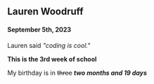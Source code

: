 ## Lauren Woodruff
#### September 5th, 2023

Lauren said *"coding is cool."*


**This is the 3rd week of school**

My birthday is in ~~three~~ ***two months and 19 days***


